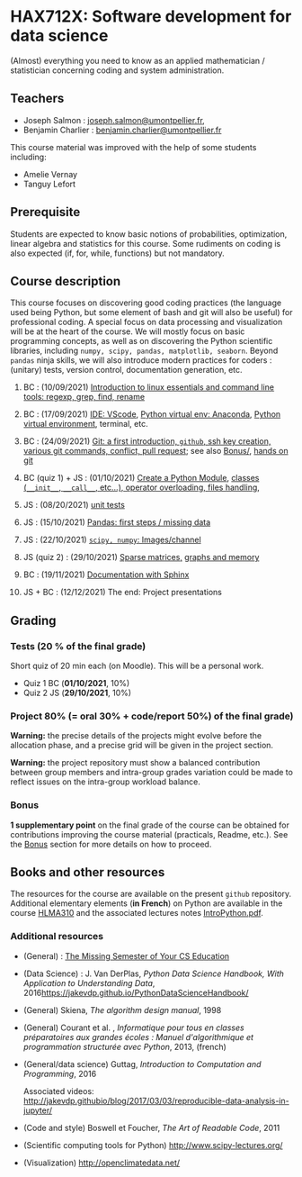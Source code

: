 # HAX712X: Software development for data science

(Almost) everything you need to know as an applied mathematician / statistician concerning coding and system administration.

## Teachers

- Joseph Salmon : joseph.salmon@umontpellier.fr,
- Benjamin Charlier : benjamin.charlier@umontpellier.fr

This course material was improved with the help of some students including:

- Amelie Vernay
- Tanguy Lefort


## Prerequisite

Students are expected to know basic notions of probabilities, optimization, linear algebra and statistics for this course.
Some rudiments on coding is also expected (if, for, while, functions) but not mandatory.

## Course description

This course focuses on discovering good coding practices (the language used being Python, but some element of bash and git will also be useful) for professional coding.
A special focus on data processing and visualization will be at the heart of the course.
We will mostly focus on basic programming concepts, as well as on discovering the Python scientific libraries, including ```numpy, scipy, pandas, matplotlib, seaborn```.
Beyond `pandas` ninja skills, we will also introduce modern practices for coders : (unitary) tests, version control, documentation generation, etc.


1. BC : (10/09/2021) [Introduction to linux essentials and command line tools: regexp, grep, find, rename](Courses/Bash/)

2. BC : (17/09/2021) [IDE: VScode](Courses/IDE/), [Python virtual env: Anaconda](Courses/Venv/), [Python virtual environment](Courses/Venv/), terminal, etc.

3. BC : (24/09/2021) [Git: a first introduction, `github`, ssh key creation, various git commands, conflict, pull request](Courses/Git/); see also [Bonus/](Bonus/), [hands on git](Courses/Git/)

4. BC (quiz 1) + JS : (01/10/2021) [Create a Python Module](Courses/Python-modules/), [classes (`__init__`, `__call__`, etc...), operator overloading, files handling](Courses/Classes_n_Exceptions/),

5. JS : (08/20/2021)  [unit tests](Courses/Tests-CI/)

6. JS : (15/10/2021)  [Pandas: first steps / missing data](Courses/Pandas/)

7. JS : (22/10/2021) [`scipy, numpy`: Images/channel](Courses/Scipy/)

8. JS (quiz 2) : (29/10/2021) [Sparse matrices,](Courses/TimeMemory/) [graphs and memory](Courses/TimeMemory/)

9. BC : (19/11/2021) [Documentation with Sphinx](Courses/Docs/)

10. JS + BC : (12/12/2021) The end:  Project presentations


## Grading


### Tests (20 % of the final grade)
Short quiz of 20 min each (on Moodle). This will be a personal work.

- Quiz 1 BC (**01/10/2021**, 10%)
- Quiz 2 JS (**29/10/2021**, 10%)


### Project 80% (= oral 30% + code/report 50%) of the final grade)


**Warning:** the precise details of the projects might evolve before the allocation phase, and a precise grid will be given in the project section.

**Warning:** the project repository must show a balanced contribution between group members and intra-group grades variation could be made to reflect issues on the intra-group workload balance.

### Bonus

**1 supplementary point** on the final grade of the course can be obtained for contributions improving the course material (practicals, Readme, etc.).
See the [Bonus](Bonus/) section for more details on how to proceed.



## Books and other resources

The resources for the course are available on the present `github` repository. Additional elementary elements (**in French**) on Python are available in the course [HLMA310](http://josephsalmon.eu/HLMA310.html) and the associated lectures notes [IntroPython.pdf](http://josephsalmon.eu/enseignement/Montpellier/HLMA310/IntroPython.pdf).

### Additional resources

- (General) : [The Missing Semester of Your CS Education](https://missing.csail.mit.edu/)
- (Data Science) : J. Van DerPlas, *Python Data Science Handbook, With Application to Understanding Data*, 2016<https://jakevdp.github.io/PythonDataScienceHandbook/>
- (General) Skiena, *The algorithm design manual*, 1998
- (General) Courant et al. , *Informatique pour tous en classes préparatoires aux grandes écoles : Manuel d'algorithmique et programmation structurée avec Python*,
2013, (french)
- (General/data science) Guttag, *Introduction to Computation and Programming*,
2016

    Associated videos: <http://jakevdp.githubio/blog/2017/03/03/reproducible-data-analysis-in-jupyter/>

- (Code and style) Boswell et Foucher, *The Art of Readable Code*, 2011
- (Scientific computing tools for Python) <http://www.scipy-lectures.org/>
- (Visualization) <http://openclimatedata.net/>
